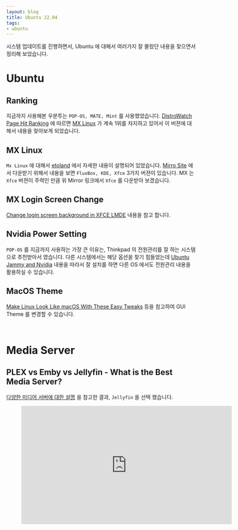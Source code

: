 ```yaml
---
layout: blog
title: Ubuntu 22.04
tags:
- ubuntu
---
```


시스템 업데이트를 진행하면서, Ubuntu 에 대해서 여러가지 잘 몰랐던 내용을 찾으면서 정리해 보았습니다.

# Ubuntu

## Ranking

지금까지 사용해본 우분투는 `POP-OS, MATE, Mint` 를 사용했었습니다. [DistroWatch Page Hit Ranking](https://distrowatch.com/dwres.php?resource=popularity) 에 따르면 [MX Linux](https://mxlinux.org/download-links/) 가 계속 1위를 차지하고 있어서 이 버젼에 대해서 내용을 찾아보게 되었습니다.

## MX Linux

`Mx Linux` 에 대해서 [etoland](https://www.etoland.co.kr/plugin/mobile/board.php?bo_table=com&wr_id=839146) 에서 자세한 내용이 설명되어 있었습니다. [Mirro Site](http://ftp.kaist.ac.kr/mxlinux-iso/MX/Final/) 에서 다운받기 위해서 내용을 보면 `FluxBox, KDE, Xfce` 3가지 버젼이 있습니다. MX 는 `Xfce` 버젼이 주력인 만큼 위 Mirror 링크에서 `Xfce` 를 다운받아 보겠습니다.

## MX Login Screen Change

[Change login screen background in XFCE LMDE](https://www.linuxquestions.org/questions/linux-newbie-8/%5Bsolved%5D-how-to-change-login-screen-background-in-xfce-lmde-941907/) 내용을 참고 합니다.

## Nvidia Power Setting

`POP-OS` 를 지금까지 사용하는 가장 큰 이유는, Thinkpad 의 전원관리를 잘 하는 시스템으로 추천받아서 였습니다. 다른 시스템에서는 해당 옵션을 찾기 힘들었는데 [Ubuntu Jammy and Nvidia](https://www.lorenzobettini.it/2022/08/ubuntu-jammy-and-nvidia/) 내용을 따라서 잘 설치를 하면 다른 OS 에서도 전원관리 내용을 활용하실 수 있습니다.

## MacOS Theme

[Make Linux Look Like macOS With These Easy Tweaks](https://www.makeuseof.com/tag/make-linux-look-like-macos/) 등을 참고하여 GUI Theme 를 변경할 수 있습니다.

<br/>

# Media Server

## PLEX vs Emby vs Jellyfin - What is the Best Media Server?

[다양한 미디어 서버에 대한 설명](https://ko.linux-console.net/?p=2421#gsc.tab=0) 을 참고한 결과, `Jellyfin` 을 선택 했습니다.

<figure class="align-center">
  <iframe width="560" height="315" 
    src="https://www.youtube.com/embed/lgY97D5nCek" 
    title="YouTube video player" frameborder="0" 
    allow="accelerometer; autoplay; clipboard-write; encrypted-media; gyroscope; picture-in-picture; web-share" allowfullscreen>
  </iframe>
</figure>



